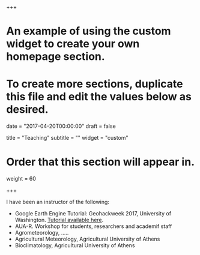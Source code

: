 +++
# An example of using the custom widget to create your own homepage section.
# To create more sections, duplicate this file and edit the values below as desired.

date = "2017-04-20T00:00:00"
draft = false

title = "Teaching"
subtitle = ""
widget = "custom"

# Order that this section will appear in.
weight = 60

+++

I have been an instructor of the following:

- Google Earth Engine Tutorial: Geohackweek 2017, University of Washington. [Tutorial available here](https://geohackweek.github.io/GoogleEarthEngine/).
- AUA-R. Workshop for students, researchers and academif staff
- Agrometeorology, .....
- Agricultural Meteorology, Agricultural University of Athens
- Bioclimatology, Agricultural University of Athens

